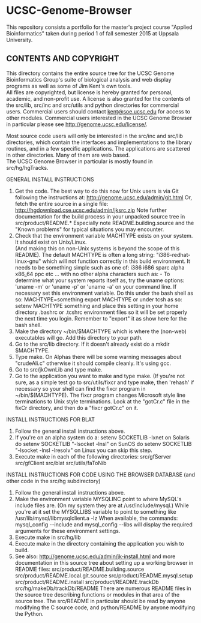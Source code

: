 # UCSC-Genome-Browser

This repository consists a portfolio for the master's project course "Applied Bioinformatics" taken during period 1 of fall semester 2015 at Uppsala University. 



## CONTENTS AND COPYRIGHT

This directory contains the entire source tree for the
UCSC Genome Bioinformatics Group's suite of biological analysis 
and web display programs as well as some of Jim Kent's own tools.  
All files are copyrighted, but license is hereby granted for personal, 
academic, and non-profit use.  A license is also granted for the contents 
of the src/lib, src/inc and src/utils and python directories for commercial 
users.  Commercial users should contact kent@soe.ucsc.edu for access to other 
modules.  Commercial users interested in the UCSC Genome Browser in particular 
please see
    http://genome.ucsc.edu/license/.

Most source code users will only be interested in the src/inc and 
src/lib directories, which contain the interfaces and implementations
to the library routines,  and in a few specific applications.
The applications are scattered in other directories.  Many of them are web based.  
The UCSC Genome Browser in particular is mostly found in src/hg/hgTracks.

GENERAL INSTALL INSTRUCTIONS

1. Get the code.  The best way to do this now for
   Unix users is via Git following the instructions at:
     http://genome.ucsc.edu/admin/git.html
   Or, fetch the entire source in a single file:
     http://hgdownload.cse.ucsc.edu/admin/jksrc.zip
   Note further documentation for the build process in your
   unpacked source tree in src/product/README.*
   Especially note README.building.source and the "Known problems"
   for typical situations you may encounter.
2. Check that the environment variable MACHTYPE
   exists on your system.  It should exist on Unix/Linux.  
   (And making this on non-Unix systems is beyond
   the scope of this README).  The default MACHTYPE is often a
   long string: "i386-redhat-linux-gnu"
   which will not function correctly in this build environment.
   It needs to be something simple such as one of:
	i386 i686 sparc alpha x86_64 ppc etc ...
   with no other alpha characters such as: -
   To determine what your system reports itself as, try the
   uname options:  'uname -m' or 'uname -p' or 'uname -a'
   on your command line.  If necessary set this environment variable.
   Do this under the bash shell as so:
       MACHTYPE=something
       export MACHTYPE
   or under tcsh as so:
       setenv MACHTYPE something
   and place this setting in your home directory .bashrc or .tcshrc
   environment files so it will be set properly the next time you
   login.  Remember to "export" it as show here for the bash shell.
3. Make the directory ~/bin/$MACHTYPE which is
   where the (non-web) executables will go.
   Add this directory to your path.
4. Go to the src/lib directory.  If it doesn't
   already exist do a mkdir $MACHTYPE.
5. Type make.  On Alphas there will be 
   some warning messages about "crudeAli.c"
   otherwise it should compile cleanly.
   It's using gcc.
6. Go to src/jkOwnLib and type make.
7. Go to the application you want to make and type 
   make.  (If you're not sure, as a simple test
   go to src/utils/fixcr and type make,
   then 'rehash' if necessary so your shell
   can find the fixcr program in ~/bin/$(MACHTYPE).
   The fixcr program changes Microsoft style
   <CR><LF> line terminations to Unix style
   <LF> terminations.  Look at the "gotCr.c"
   file in the fixCr directory, and then
   do a "fixcr gotCr.c" on it.


INSTALL INSTRUCTIONS FOR BLAT

1. Follow the general install instructions above.
2. If you're on an alpha system do a:
     setenv SOCKETLIB -lxnet
   on Solaris do
     setenv SOCKETLIB "-lsocket -lnsl"
   on SunOS do
     setenv SOCKETLIB "-lsocket -lnsl -lresolv"
   on Linux you can skip this step.
3. Execute make in each of the following directories:
     src/gfServer
     src/gfClient
     src/blat
     src/utils/faToNib

INSTALL INSTRUCTIONS FOR CODE USING THE BROWSER DATABASE
(and other code in the src/hg subdirectory)

1. Follow the general install instructions above.
2. Make the environment variable MYSQLINC point to
   where MySQL's include files are.  (On my
   system they are at /usr/include/mysql.)
   While you're at it set the MYSQLLIBS
   variable to point to something like
   /usr/lib/mysql/libmysqlclient.a -lz
   When available, the commands: mysql_config --include
	and mysql_config --libs
	will display the required arguments for these environment settings.
3. Execute make in src/hg/lib
4. Execute make in the directory containing the
   application you wish to build.
5. See also: http://genome.ucsc.edu/admin/jk-install.html
   and more documentation in this source tree about setting up
   a working browser in README files:
       src/product/README.building.source
       src/product/README.local.git.source
       src/product/README.mysql.setup
       src/product/README.install
       src/product/README.trackDb
       src/hg/makeDb/trackDb/README
   There are numerous README files in the source tree describing
   functions or modules in that area of the source tree.
   The src/README in particular should be read by anyone modifying
   the C source code, and python/README by anyone modifying the Python.
